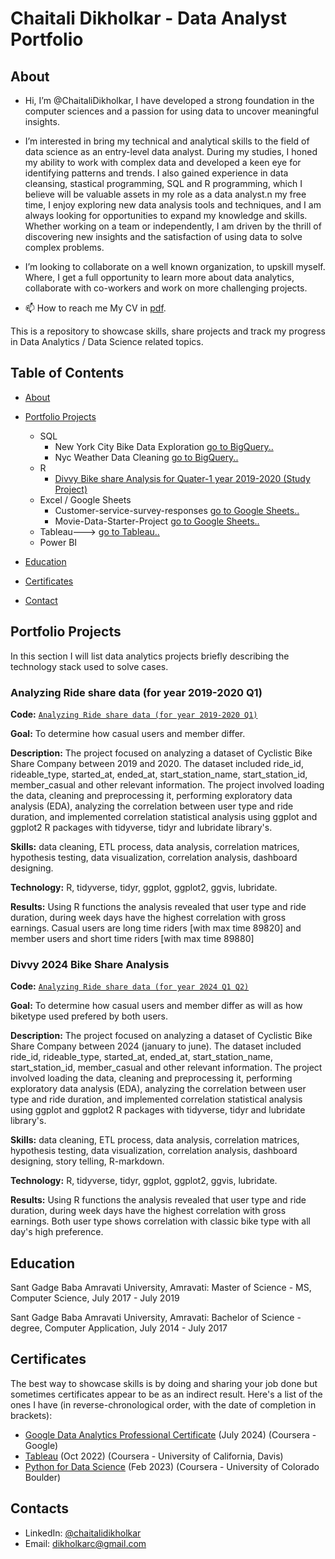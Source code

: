 # Chaitali Dikholkar - Data Analyst Portfolio
## About
-  Hi, I’m @ChaitaliDikholkar, I have developed a strong foundation in the computer sciences and a passion for using data to uncover meaningful insights. 
- I’m interested in bring my technical and analytical skills to the field of data science as an entry-level data analyst. During my studies, I honed my
  ability to work with complex data and developed a keen eye for identifying patterns and trends. I also gained experience in data cleansing, stastical programming,
  SQL and R programming, which I believe will be valuable assets in my role as a data analyst.n my free time, I enjoy exploring new data analysis tools and techniques, and I am always looking for opportunities to expand my knowledge and skills. Whether working on a team or independently, I am driven by the thrill of discovering new insights and the satisfaction of using data to solve complex problems.
- I’m looking to collaborate on a well known organization, to upskill myself. Where, I get a full opportunity to learn more about data analytics, collaborate with co-workers and work on more challenging projects.
  
- 📫 How to reach me My CV in [pdf](https://github.com/ChaitaliDikholkar/ChaitaliDikholkar/blob/main/ChaitaliDikholkar_resume_DataAnalyst.pdf).


This is a repository to showcase skills, share projects and track my progress in Data Analytics / Data Science related topics.

## Table of Contents
- [About](https://github.com/ChaitaliDikholkar/ChaitaliDikholkar/edit/main/README.md#about)
- [Portfolio Projects](https://github.com/ChaitaliDikholkar/ChaitaliDikholkar/edit/main/README.md#portfolio-projects)
  - SQL
    - New York City Bike Data Exploration [go to BigQuery..](https://console.cloud.google.com/bigquery?sq=1065583586120:b64934e2af2d485ca5a4767e8f1f3d5f)
    - Nyc Weather Data Cleaning [go to BigQuery..](https://console.cloud.google.com/bigquery?sq=1065583586120:2f5cebc4e40d460089bef35f558162fa)
  - R
    - [Divvy Bike share Analysis for Quater-1 year 2019-2020  (Study Project)](https://github.com/ChaitaliDikholkar/Chaitali-The-Analyst/blob/main/2019-20Q1_ridedata_analysis.R)
  - Excel / Google Sheets
    - Customer-service-survey-responses [go to Google Sheets..](https://docs.google.com/spreadsheets/d/19loF0QYKuUgwSyKT8uFxwlBEHki6VXvjFQCq5YhIbbs/edit?usp=sharing)
    - Movie-Data-Starter-Project [go to Google Sheets..](https://docs.google.com/spreadsheets/d/1ZVfMtx9oqVFdteQgo-AEmWt2FHyOu7wDjiXKFVhPbGI/edit?usp=sharing)
  - Tableau---> [go to Tableau..](https://public.tableau.com/app/profile/chaitali.dikholkar/vizzes)
  - Power BI
  


- [Education](https://github.com/ChaitaliDikholkar/ChaitaliDikholkar/edit/main/README.md#education)  
- [Certificates](https://github.com/ChaitaliDikholkar/ChaitaliDikholkar/edit/main/README.md#certificates)
- [Contact](https://github.com/ChaitaliDikholkar/ChaitaliDikholkar/edit/main/README.md#contacts)
  
## Portfolio Projects
In this section I will list data analytics projects briefly describing the technology stack used to solve cases.

### Analyzing Ride share data (for year 2019-2020 Q1) 
**Code:** [`Analyzing Ride share data (for year 2019-2020 Q1)`](https://github.com/ChaitaliDikholkar/Chaitali-The-Analyst/blob/main/2019-20Q1_ridedata_analysis.R)

**Goal:** To determine how casual users and member differ.

**Description:** The project focused on analyzing a dataset of Cyclistic Bike Share Company between 2019 and 2020. The dataset included ride_id, rideable_type, started_at, ended_at, start_station_name, start_station_id, member_casual and other relevant information. The project involved loading the data, cleaning and preprocessing it, performing exploratory data analysis (EDA), analyzing the correlation between user type and ride duration, and implemented correlation statistical analysis using ggplot and ggplot2 R packages with tidyverse, tidyr and lubridate library's.

**Skills:** data cleaning, ETL process, data analysis, correlation matrices, hypothesis testing, data visualization, correlation analysis, dashboard designing.

**Technology:** R, tidyverse, tidyr, ggplot, ggplot2, ggvis, lubridate.

**Results:** Using R functions the analysis revealed that user type and ride duration, during week days have the highest correlation with gross earnings. Casual users are long time riders [with max time 89820] and member users and short time riders [with max time 89880]

### Divvy 2024 Bike Share Analysis
**Code:** [`Analyzing Ride share data (for year 2024 Q1 Q2)`](https://github.com/ChaitaliDikholkar/data_analyssi_portfolio/blob/main/2024_divvy_bikeshare_analysis.R)

**Goal:** To determine how casual users and member differ as will as how biketype used prefered by both users.

**Description:** The project focused on analyzing a dataset of Cyclistic Bike Share Company between 2024 (january to june). The dataset included ride_id, rideable_type, started_at, ended_at, start_station_name, start_station_id, member_casual and other relevant information. The project involved loading the data, cleaning and preprocessing it, performing exploratory data analysis (EDA), analyzing the correlation between user type and ride duration, and implemented correlation statistical analysis using ggplot and ggplot2 R packages with tidyverse, tidyr and lubridate library's.

**Skills:** data cleaning, ETL process, data analysis, correlation matrices, hypothesis testing, data visualization, correlation analysis, dashboard designing, story telling, R-markdown.

**Technology:** R, tidyverse, tidyr, ggplot, ggplot2, ggvis, lubridate.

**Results:** Using R functions the analysis revealed that user type and ride duration, during week days have the highest correlation with gross earnings. Both user type shows correlation with classic bike type with all day's high preference.

## Education
Sant Gadge Baba Amravati University, Amravati: 
Master of Science - MS, Computer Science,
July 2017 - July 2019

Sant Gadge Baba Amravati University, Amravati: 
Bachelor of Science - degree, Computer Application,
July 2014 - July 2017

## Certificates
The best way to showcase skills is by doing and sharing your job done but sometimes certificates appear to be as an indirect result. Here's a list of the ones I have (in reverse-chronological order, with the date of completion in brackets):
- [Google Data Analytics Professional Certificate]() (July 2024) (Coursera - Google)
- [Tableau]() (Oct 2022) (Coursera - University of California, Davis)
- [Python for Data Science]() (Feb 2023) (Coursera - University of Colorado Boulder)

## Contacts
- LinkedIn: [@chaitalidikholkar](www.linkedin.com/in/chaitalidikholkar/)
- Email: dikholkarc@gmail.com

<!---
ChaitaliDikholkar/ChaitaliDikholkar is a ✨ special ✨ repository because its `README.md` (this file) appears on your GitHub profile.
You can click the Preview link to take a look at your changes.
--->
